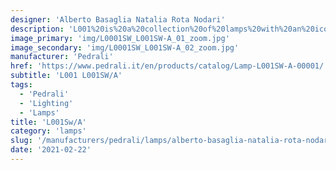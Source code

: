 ```yaml
---
designer: 'Alberto Basaglia Natalia Rota Nodari'
description: 'L001%20is%20a%20collection%20of%20lamps%20with%20an%20iconic%20design%20consisting%20of%20elements%20capable%20of%20creating%20different%20combinations.%20Suspension%20lamp%20with%20injection%20moulded%20polycarbonate%20diffuser%20%D8%20265mm.'
image_primary: 'img/L0001SW_L001SW-A_01_zoom.jpg'
image_secondary: 'img/L0001SW_L001SW-A_02_zoom.jpg'
manufacturer: 'Pedrali'
href: 'https://www.pedrali.it/en/products/catalog/Lamp-L001SW-A-00001/'
subtitle: 'L001 L001SW/A'
tags:
  - 'Pedrali'
  - 'Lighting'
  - 'Lamps'
title: 'L001Sw/A'
category: 'lamps'
slug: '/manufacturers/pedrali/lamps/alberto-basaglia-natalia-rota-nodari-l-001-sw-a'
date: '2021-02-22'
---
```

